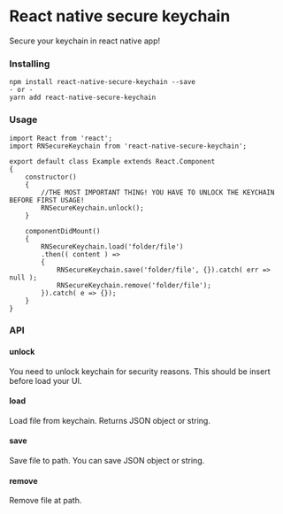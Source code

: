 # React native secure keychain
Secure your keychain in react native app!

### Installing
```
npm install react-native-secure-keychain --save
- or -
yarn add react-native-secure-keychain
```

### Usage
```
import React from 'react';
import RNSecureKeychain from 'react-native-secure-keychain';

export default class Example extends React.Component
{
    constructor()
    {
        //THE MOST IMPORTANT THING! YOU HAVE TO UNLOCK THE KEYCHAIN BEFORE FIRST USAGE!
        RNSecureKeychain.unlock();
    }

    componentDidMount()
    {
        RNSecureKeychain.load('folder/file')
        .then(( content ) =>
		{
            RNSecureKeychain.save('folder/file', {}).catch( err => null );
            RNSecureKeychain.remove('folder/file');
        }).catch( e => {});
    }
}
```
### API

#### unlock
You need to unlock keychain for security reasons. This should be insert before load your UI.
#### load
Load file from keychain. Returns JSON object or string.
#### save
Save file to path. You can save JSON object or string.
#### remove
Remove file at path.